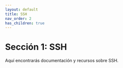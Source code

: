 ```yaml
---
layout: default
title: SSH
nav_order: 2
has_children: true
---
```


# Sección 1: SSH

Aquí encontrarás documentación y recursos sobre SSH.
